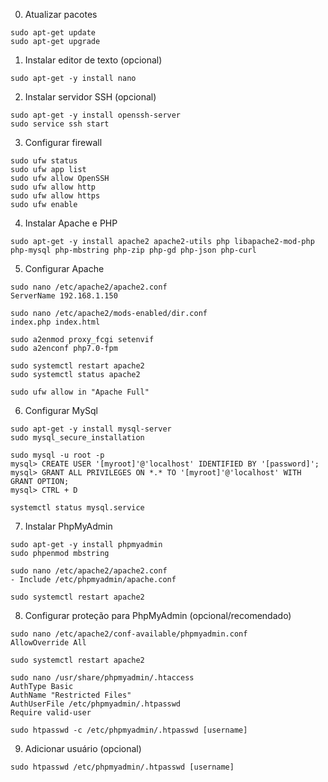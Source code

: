 0. Atualizar pacotes
```
sudo apt-get update
sudo apt-get upgrade
```

1. Instalar editor de texto (opcional)
```
sudo apt-get -y install nano
```

2. Instalar servidor SSH (opcional)
```
sudo apt-get -y install openssh-server
sudo service ssh start
```

3. Configurar firewall
```
sudo ufw status
sudo ufw app list
sudo ufw allow OpenSSH
sudo ufw allow http
sudo ufw allow https
sudo ufw enable
```

4. Instalar Apache e PHP
```
sudo apt-get -y install apache2 apache2-utils php libapache2-mod-php php-mysql php-mbstring php-zip php-gd php-json php-curl
```

5. Configurar Apache
```
sudo nano /etc/apache2/apache2.conf
ServerName 192.168.1.150
```
```
sudo nano /etc/apache2/mods-enabled/dir.conf
index.php index.html
```

```
sudo a2enmod proxy_fcgi setenvif
sudo a2enconf php7.0-fpm
```

```
sudo systemctl restart apache2
sudo systemctl status apache2

sudo ufw allow in "Apache Full"
```


6. Configurar MySql
```
sudo apt-get -y install mysql-server
sudo mysql_secure_installation
```
```
sudo mysql -u root -p
mysql> CREATE USER '[myroot]'@'localhost' IDENTIFIED BY '[password]';
mysql> GRANT ALL PRIVILEGES ON *.* TO '[myroot]'@'localhost' WITH GRANT OPTION;
mysql> CTRL + D
```
```
systemctl status mysql.service
```

7. Instalar PhpMyAdmin
```
sudo apt-get -y install phpmyadmin
sudo phpenmod mbstring
```
```
sudo nano /etc/apache2/apache2.conf
- Include /etc/phpmyadmin/apache.conf
```
```
sudo systemctl restart apache2
```

8. Configurar proteção para PhpMyAdmin (opcional/recomendado)
```
sudo nano /etc/apache2/conf-available/phpmyadmin.conf
AllowOverride All
```
```
sudo systemctl restart apache2
```
```
sudo nano /usr/share/phpmyadmin/.htaccess
AuthType Basic
AuthName "Restricted Files"
AuthUserFile /etc/phpmyadmin/.htpasswd
Require valid-user
```
```
sudo htpasswd -c /etc/phpmyadmin/.htpasswd [username]
```

9. Adicionar usuário (opcional)
```
sudo htpasswd /etc/phpmyadmin/.htpasswd [username] 
```
